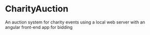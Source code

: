 # CharityAuction
An auction system for charity events using a local web server with an angular front-end app for bidding
